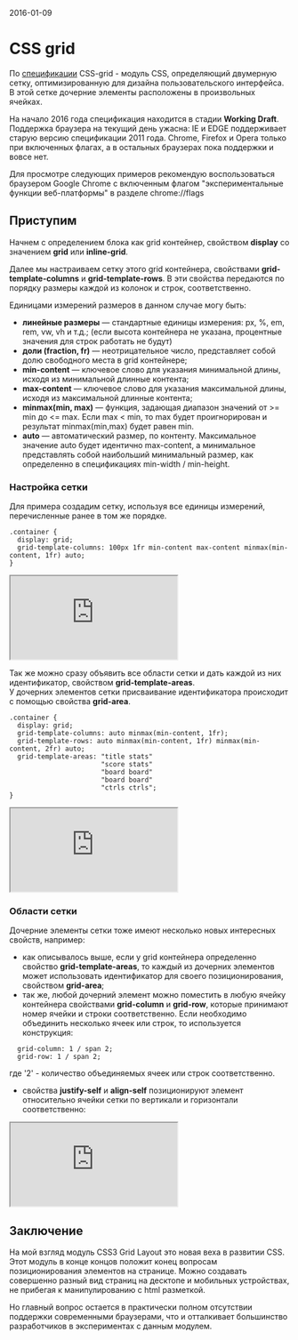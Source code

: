 <time>2016-01-09</time>
# CSS grid

По [спецификации](http://www.w3.org/TR/css-grid-1/) CSS-grid - модуль CSS, определяющий двумерную сетку, оптимизированную для дизайна пользовательского интерфейса. В этой сетке дочерние элементы расположены в произвольных ячейках.

На начало 2016 года спецификация находится в стадии **Working Draft**. Поддержка браузера на текущий день ужасна: IE и EDGE поддерживает старую версию спецификации 2011 года. Chrome, Firefox и Opera только при включенных флагах, а в остальных браузерах пока поддержки и вовсе нет.

Для просмотре следующих примеров рекомендую воспользоваться браузером Google Chrome с включенным флагом "экспериментальные функции веб-платформы" в разделе chrome://flags

## Приступим
Начнем с определением блока как grid контейнер, свойством **display** со значением **grid** или **inline-grid**.

Далее мы настраиваем сетку этого grid контейнера, свойствами **grid-template-columns** и **grid-template-rows**. В эти свойства передаются по порядку размеры каждой из колонок и строк, соответственно.

Единицами измерений размеров в данном случае могу быть:

- **линейные размеры** — стандартные единицы измерения: px, %, em, rem, vw, vh и т.д.; (если высота контейнера не указана, процентные значения для строк работать не будут)
- **доли (fraction, fr)** — неотрицательное число, представляет собой долю свободного места в grid контейнере;
- **min-content** — ключевое слово для указания минимальной длины, исходя из минимальной длинные контента;
- **max-content** — ключевое слово для указания максимальной длины, исходя из максимальной длинные контента;
- **minmax(min, max)** — функция, задающая диапазон значений от >= min до <= max. Если max < min, то max будет проигнорирован и результат minmax(min,max) будет равен min.
- **auto** — автоматический размер, по контенту. Максимальное значение auto будет идентично max-content, а минимальное представлять собой наибольший минимальный размер, как определенно в спецификациях  min-width / min-height.

### Настройка сетки

Для примера создадим сетку, используя все единицы измерений, перечисленные ранее в том же порядке.
```
.container {
  display: grid;
  grid-template-columns: 100px 1fr min-content max-content minmax(min-content, 1fr) auto;
}
```

<iframe src="http://jsbin.com/jihizor/10/edit?output" heigth="100"></iframe>


Так же можно сразу объявить все области сетки и дать каждой из них идентификатор, свойством **grid-template-areas**.  
У дочерних элементов сетки присваивание идентификатора происходит с помощью свойства **grid-area**.

```
.container {
  display: grid;
  grid-template-columns: auto minmax(min-content, 1fr);
  grid-template-rows: auto minmax(min-content, 1fr) minmax(min-content, 2fr) auto;
  grid-template-areas: "title stats"
                       "score stats"
                       "board board"
                       "board board"
                       "ctrls ctrls";
}
```

<iframe src="http://jsbin.com/jihizor/12/edit?output" heigth="150"></iframe>

### Области сетки

Дочерние элементы сетки тоже имеют несколько новых интересных свойств, например:

- как описывалось выше, если у grid контейнера определенно свойство **grid-template-areas**, то каждый из дочерних элементов может использовать идентификатор для своего позиционирования, свойством **grid-area**;
- так же, любой дочерний элемент можно поместить в любую ячейку контейнера свойствами **grid-column** и **grid-row**, которые принимают номер ячейки и строки соответственно. Если необходимо объединить несколько ячеек или строк, то используется конструкция:
```
  grid-column: 1 / span 2;
  grid-row: 1 / span 2;
```

где '2' - количество объединяемых ячеек или строк соответственно.
- свойства **justify-self** и **align-self** позиционируют элемент относительно ячейки сетки по вертикали и горизонтали соответственно:

<iframe src="http://jsbin.com/jihizor/13/edit?output" heigth="150"></iframe>

## Заключение

На мой взгляд модуль CSS3 Grid Layout это новая веха в развитии CSS. Этот модуль в конце концов положит конец вопросам позиционирования элементов на странице. Можно создавать совершенно разный вид страниц на десктопе и мобильных устройствах, не прибегая к манипулированию с html разметкой.

Но главный вопрос остается в практически полном отсутствии поддержки современными браузерами, что и отталкивает большинство разработчиков в экспериментах с данным модулем.
